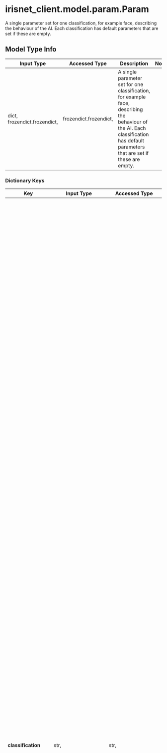 # irisnet_client.model.param.Param

A single parameter set for one classification, for example face, describing the behaviour of the AI. Each classification has default parameters that are set if these are empty.

## Model Type Info
Input Type | Accessed Type | Description | Notes
------------ | ------------- | ------------- | -------------
dict, frozendict.frozendict,  | frozendict.frozendict,  | A single parameter set for one classification, for example face, describing the behaviour of the AI. Each classification has default parameters that are set if these are empty. | 

### Dictionary Keys
Key | Input Type | Accessed Type | Description | Notes
------------ | ------------- | ------------- | ------------- | -------------
**classification** | str,  | str,  | The classification of the object, that the element refers to. The following is a tree representation of the prototypes and their containing classifications. Default parameter values are defined per classification object. The default values of &#x27;min&#x27;, &#x27;max&#x27; and &#x27;drawMode&#x27; are witten after the name of the classification object in that order. Use the prototype names to set parameters to all of the containing classifications. ##### nudityCheck &gt; _A prototype containing classifications for basic human attributes and sexual contents. This prototype and the containing classifications are activated by default_ * _face_ _(1, 3, 0)_ * _hand_ _(0, -1, 0)_ * _foot_ _(0, -1, 0)_ * _footwear_ _(0, -1, 0)_ * _chest_ _(0, -1, 0)_ * _breast_ _(0, 0, 2)_ * _vulva_ _(0, 0, 2)_ * _penis_ _(0, 0, 2)_ * _vagina_ _(0, 0, 2)_ * _buttocks_ _(0, 0, 2)_ * _anus_ _(0, 0, 2)_ * _toy_ _(0, -1, 0)_ * _oral_ _(0, 0, 2)_ * _penetration_ _(0, 0, 2)_ ##### ageEstimation &gt; _Contains classification objects for estimating the age of a human face. This prototype activates nudityCheck_ * _child (*)_ _(0, 0, 6)_ * _adult (*)_ _(0, -1, 0)_ * _senior (*)_ _(0, -1, 0)_ * _pose_ _(0, 0, 0)_ - The age can not be estimated, due to a pose that hides facial features. ##### attributesCheck &gt; _Contains classification objects for various attributes of the human face. This prototype activates nudityCheck_ * _female (*)_ _(0, -1, 0)_ * _male (*)_ _(0, -1, 0)_ * _hair_ _(0, -1, 0)_ * _hairless_ _(0, -1, 0)_ * _beard_ _(0, -1, 0)_ * _moustache_ _(0, -1, 0)_ * _headpiece_ _(0, -1, 0)_ * _glasses_ _(0, -1, 0)_ * _sunglasses_ _(0, -1, 0)_ * _mask_ _(0, -1, 0)_ * _slimSizedFace (*)_ _(0, -1, 0)_ * _realSizedFace (*)_ _(0, -1, 0)_ * _plusSizedFace (*)_ _(0, -1, 0)_ ##### nippleCheck &gt; _Contains classifications for determining if the object recognized as breast has a nipple. This prototype activates nudityCheck_ * _noNipple_ _(0, -1, 0)_ * _hasNipple_ _(0, 0, 0)_ ##### bodyAttributes &gt; _Contains classification objects for determining the body size._ * _slimSized_ _(0, -1, 0)_ * _realSized_ _(0, -1, 0)_ * _plusSized_ _(0, -1, 0)_ ##### illegalSymbols &gt; _Contains various classification objects of symbols that are prohibited in Germany (e.g. Hakenkreuz, SS, etc). These are grouped under a single name_ * _illegalSymbols_ _(0, 0, 1)_ ##### unwantedSubstances &gt; _Contains classification objects for different substances._ * _beer_ _(0, -1, 0)_ * _beerBottle_ _(0, -1, 0)_ * _beerCan_ _(0, -1, 0)_ * _wine_ _(0, -1, 0)_ * _wineBottle_ _(0, -1, 0)_ * _cocktail_ _(0, -1, 0)_ * _alcohol_ _(0, -1, 0)_ * _cannabis_ _(0, 0, 0)_ * _cigarette_ _(0, 0, 0)_ * _cocaine_ _(0, 0, 0)_ * _heroine_ _(0, 0, 0)_ * _coffee_ _(0, -1, 0)_ ##### violenceCheck &gt; _Contains classification objects for violent items or acts._ * _camouflage_ _(0, -1, 0)_ * _club_ _(0, -1, 0)_ * _knife_ _(0, 0, 0)_ * _sword_ _(0, 0, 0)_ * _pistol_ _(0, 0, 0)_ * _rifle_ _(0, 0, 0)_ * _cannon_ _(0, 0, 0)_ * _fire_ _(0, -1, 0)_ ##### textRecognition &gt; _Contains letters, numbers and some symbols (e.g. @, #, etc) as classification objects. These are grouped under a single name_ * _textRecognition_ _(0, 6, 6)_  _Classification objects that are marked with (*) are sub-classifications of face. Both face and the marked classification are affected by the given parameter values._  _Please be aware that the default values can be subject to change. This is due to the difficulty of recognizing certain objects e.g. objects that are classified as toy._ | must be one of ["face", "hand", "foot", "footwear", "chest", "breast", "vulva", "penis", "vagina", "buttocks", "anus", "oral", "penetration", "toy", "child", "adult", "senior", "pose", "female", "male", "hair", "hairless", "beard", "moustache", "headpiece", "glasses", "sunglasses", "mask", "slimSizedFace", "realSizedFace", "plusSizedFace", "slimSized", "realSized", "plusSized", "noNipple", "hasNipple", "beer", "beerBottle", "beerCan", "wine", "wineBottle", "cocktail", "alcohol", "cannabis", "cigarette", "cocaine", "heroine", "coffee", "camouflage", "club", "knife", "sword", "pistol", "rifle", "cannon", "fire", "nudityCheck", "ageVerification", "ageEstimation", "illegalSymbols", "textRecognition", "attributesCheck", "bodyAttributes", "nippleCheck", "unwantedSubstances", "violenceCheck", ] 
**min** | decimal.Decimal, int,  | decimal.Decimal,  | The minimum amount of objects allowed on the image. Setting the value to -1 will cause the AI to ignore this rule. For moving images this value is applied to a single frame. | [optional] value must be a 32 bit integer
**max** | decimal.Decimal, int,  | decimal.Decimal,  | The maximum amount of objects allowed on the image. Setting the value to -1 will cause the AI to ignore this rule. For moving images this value is applied to a single frame. | [optional] value must be a 32 bit integer
**severity** | decimal.Decimal, int,  | decimal.Decimal,  | Set a value to define the severity of a broken rule of the given classification object. | [optional] if omitted the server will use the default value of 100value must be a 32 bit integer
**drawMode** | decimal.Decimal, int,  | decimal.Decimal,  | Set if and how a classification object should be drawn over.  * _0_ - will draw nothing, * _1_ - will draw a frame with class name surrounding the object, * _2_ - will draw a filled rectangle that will mask the object, * _3_ - is a combination between _1_ and _2_ (frame/name + mask), * _6_ - will blur the object and * _7_ - is a combination between _1_ and _6_ (frame/name + blur). | [optional] value must be a 32 bit integer
**grey** | decimal.Decimal, int,  | decimal.Decimal,  | A grey scale color used in combination of _drawMode_ &#x27;2&#x27; or &#x27;3&#x27;. &#x27;0&#x27; will represent black, while the maximum &#x27;255&#x27; will be white. | [optional] if omitted the server will use the default value of 127value must be a 32 bit integer
**scale** | decimal.Decimal, int, float,  | decimal.Decimal,  | Scale of the bounds around the classification object. Specify a value to increase or decrease the size of the bounds. This is applied to the resulting media as well as the JSON coordinates. | [optional] if omitted the server will use the default value of 1.0value must be a 32 bit float
**ignore** | bool,  | BoolClass,  | A shorthand to ignore the classification object. This is equal to setting _min&#x3D;0_, _max&#x3D;-1_ and _drawMode&#x3D;0_. | [optional] if omitted the server will use the default value of False
**any_string_name** | dict, frozendict.frozendict, str, date, datetime, int, float, bool, decimal.Decimal, None, list, tuple, bytes, io.FileIO, io.BufferedReader | frozendict.frozendict, str, BoolClass, decimal.Decimal, NoneClass, tuple, bytes, FileIO | any string name can be used but the value must be the correct type | [optional]

[[Back to Model list]](../../README.md#documentation-for-models) [[Back to API list]](../../README.md#documentation-for-api-endpoints) [[Back to README]](../../README.md)

